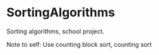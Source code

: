 # SortingAlgorithms
Sorting algorithms, school project.

Note to self:
  Use counting block sort, counting sort
